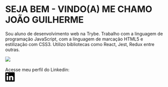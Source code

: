 <h1>SEJA BEM - VINDO(A) ME CHAMO JOÃO GUILHERME</h1>

<p>Sou aluno de desenvolvimento web na Trybe.
Trabalho com a linguagem de programação JavaScript, com a linguagem de marcação HTML5 e estilização com CSS3. Utilizo bibliotecas como React, Jest, Redux entre outras.</p> 

<img src="https://media.giphy.com/media/vLpclx5lofmqnEswm0/giphy.gif"/>

<p>Acesse meu perfil do Linkedin:<br> <a href="https://www.linkedin.com/in/jo%C3%A3o-oliveira-8a58a21b4/"><img style={{backgroun: "#16be76"}} width="30px" src="logotipo-do-linkedin.svg"/></a> </p>
